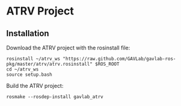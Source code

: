 # ATRV Project

## Installation

Download the ATRV project with the rosinstall file:

    rosinstall ~/atrv_ws "https://raw.github.com/GAVLab/gavlab-ros-pkg/master/atrv/atrv.rosinstall" $ROS_ROOT
    cd ~/atrv_ws
    source setup.bash

Build the ATRV project:

    rosmake --rosdep-install gavlab_atrv

